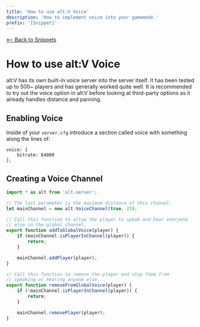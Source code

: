 ```yaml
---
title: 'How to use alt:V Voice'
description: 'How to implement voice into your gamemode.'
prefix: '[Snippet]'
---
```


[<-- Back to Snippets](./README.md)

# How to use alt:V Voice

alt:V has its own built-in voice server into the server itself. It has been tested up to 500~ players and has generally worked quite well. It is recommended to try out the voice option in alt:V before looking at third-party options as it already handles distance and panning.

## Enabling Voice

Inside of your `server.cfg` introduce a section called voice with something along the lines of:

```
voice: {
    bitrate: 64000
},
```

## Creating a Voice Channel

```js
import * as alt from 'alt-server';

// The last parameter is the maximum distance of this channel.
let mainChannel = new alt.VoiceChannel(true, 25);

// Call this function to allow the player to speak and hear everyone
// else in the global channel.
export function addToGlobalVoice(player) {
    if (mainChannel.isPlayerInChannel(player)) {
        return;
    }

    mainChannel.addPlayer(player);
}

// Call this function to remove the player and stop them from
// speaking or hearing anyone else.
export function removeFromGlobalVoice(player) {
    if (!mainChannel.isPlayerInChannel(player)) {
        return;
    }

    mainChannel.removePlayer(player);
}
```
